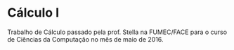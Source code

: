 # Cálculo I
Trabalho de Cálculo passado pela prof. Stella na FUMEC/FACE para o curso de Ciências da Computação no mês de maio de 2016.
